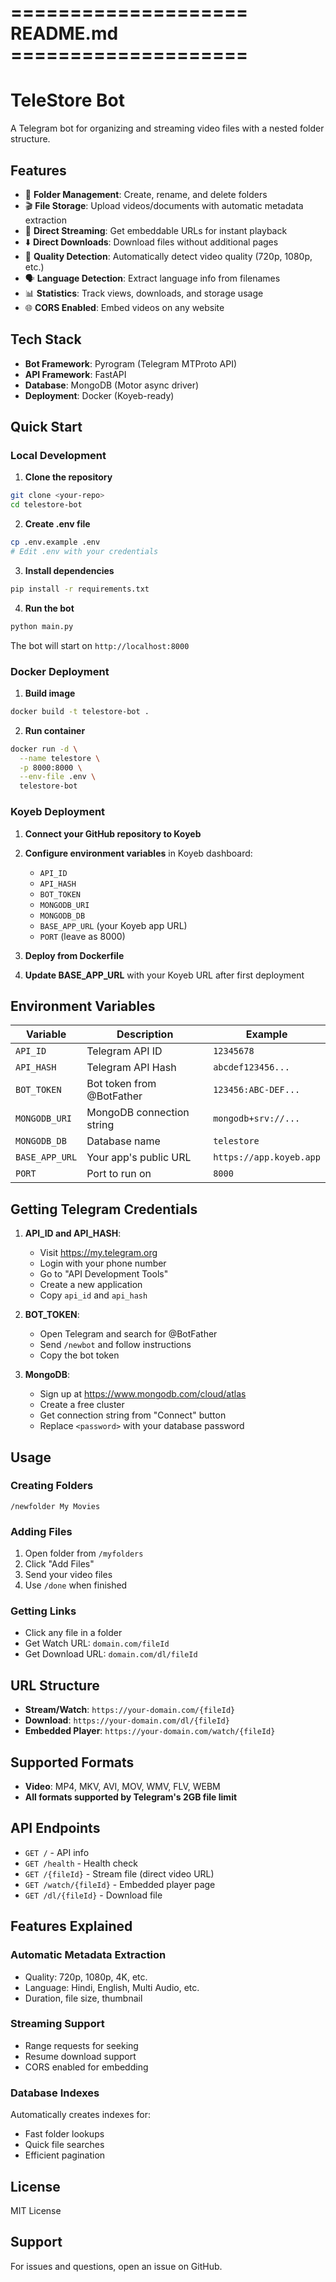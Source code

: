 # ==================== README.md ====================
# TeleStore Bot

A Telegram bot for organizing and streaming video files with a nested folder structure.

## Features

- 📁 **Folder Management**: Create, rename, and delete folders
- 🎬 **File Storage**: Upload videos/documents with automatic metadata extraction
- 🔗 **Direct Streaming**: Get embeddable URLs for instant playback
- ⬇️ **Direct Downloads**: Download files without additional pages
- 🎥 **Quality Detection**: Automatically detect video quality (720p, 1080p, etc.)
- 🗣️ **Language Detection**: Extract language info from filenames
- 📊 **Statistics**: Track views, downloads, and storage usage
- 🌐 **CORS Enabled**: Embed videos on any website

## Tech Stack

- **Bot Framework**: Pyrogram (Telegram MTProto API)
- **API Framework**: FastAPI
- **Database**: MongoDB (Motor async driver)
- **Deployment**: Docker (Koyeb-ready)

## Quick Start

### Local Development

1. **Clone the repository**
```bash
git clone <your-repo>
cd telestore-bot
```

2. **Create .env file**
```bash
cp .env.example .env
# Edit .env with your credentials
```

3. **Install dependencies**
```bash
pip install -r requirements.txt
```

4. **Run the bot**
```bash
python main.py
```

The bot will start on `http://localhost:8000`

### Docker Deployment

1. **Build image**
```bash
docker build -t telestore-bot .
```

2. **Run container**
```bash
docker run -d \
  --name telestore \
  -p 8000:8000 \
  --env-file .env \
  telestore-bot
```

### Koyeb Deployment

1. **Connect your GitHub repository to Koyeb**

2. **Configure environment variables** in Koyeb dashboard:
   - `API_ID`
   - `API_HASH`
   - `BOT_TOKEN`
   - `MONGODB_URI`
   - `MONGODB_DB`
   - `BASE_APP_URL` (your Koyeb app URL)
   - `PORT` (leave as 8000)

3. **Deploy from Dockerfile**

4. **Update BASE_APP_URL** with your Koyeb URL after first deployment

## Environment Variables

| Variable | Description | Example |
|----------|-------------|---------|
| `API_ID` | Telegram API ID | `12345678` |
| `API_HASH` | Telegram API Hash | `abcdef123456...` |
| `BOT_TOKEN` | Bot token from @BotFather | `123456:ABC-DEF...` |
| `MONGODB_URI` | MongoDB connection string | `mongodb+srv://...` |
| `MONGODB_DB` | Database name | `telestore` |
| `BASE_APP_URL` | Your app's public URL | `https://app.koyeb.app` |
| `PORT` | Port to run on | `8000` |

## Getting Telegram Credentials

1. **API_ID and API_HASH**:
   - Visit https://my.telegram.org
   - Login with your phone number
   - Go to "API Development Tools"
   - Create a new application
   - Copy `api_id` and `api_hash`

2. **BOT_TOKEN**:
   - Open Telegram and search for @BotFather
   - Send `/newbot` and follow instructions
   - Copy the bot token

3. **MongoDB**:
   - Sign up at https://www.mongodb.com/cloud/atlas
   - Create a free cluster
   - Get connection string from "Connect" button
   - Replace `<password>` with your database password

## Usage

### Creating Folders
```
/newfolder My Movies
```

### Adding Files
1. Open folder from `/myfolders`
2. Click "Add Files"
3. Send your video files
4. Use `/done` when finished

### Getting Links
- Click any file in a folder
- Get Watch URL: `domain.com/fileId`
- Get Download URL: `domain.com/dl/fileId`

## URL Structure

- **Stream/Watch**: `https://your-domain.com/{fileId}`
- **Download**: `https://your-domain.com/dl/{fileId}`
- **Embedded Player**: `https://your-domain.com/watch/{fileId}`

## Supported Formats

- **Video**: MP4, MKV, AVI, MOV, WMV, FLV, WEBM
- **All formats supported by Telegram's 2GB file limit**

## API Endpoints

- `GET /` - API info
- `GET /health` - Health check
- `GET /{fileId}` - Stream file (direct video URL)
- `GET /watch/{fileId}` - Embedded player page
- `GET /dl/{fileId}` - Download file

## Features Explained

### Automatic Metadata Extraction
- Quality: 720p, 1080p, 4K, etc.
- Language: Hindi, English, Multi Audio, etc.
- Duration, file size, thumbnail

### Streaming Support
- Range requests for seeking
- Resume download support
- CORS enabled for embedding

### Database Indexes
Automatically creates indexes for:
- Fast folder lookups
- Quick file searches
- Efficient pagination

## License

MIT License

## Support

For issues and questions, open an issue on GitHub.
